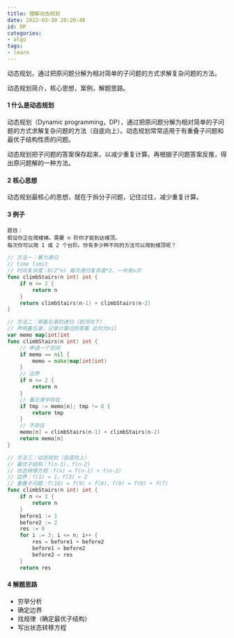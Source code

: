 ```yaml
---
title: 理解动态规划
date: 2022-03-30 20:20:48
id: DP
categories:
- algo
tags:
- learn
---
```




动态规划，通过把原问题分解为相对简单的子问题的方式求解复杂问题的方法。

动态规划简介，核心思想，案例，解题思路。



<!-- more -->



#### 1 什么是动态规划

动态规划（Dynamic programming，DP），通过把原问题分解为相对简单的子问题的方式求解复杂问题的方法（自底向上）。动态规划常常适用于有重叠子问题和最优子结构性质的问题。

动态规划把子问题的答案保存起来，以减少重复计算。再根据子问题答案反推，得出原问题解的一种方法。

#### 2 核心思想

动态规划最核心的思想，就在于拆分子问题，记住过往，减少重复计算。

#### 3 例子

```
题目：
假设你正在爬楼梯。需要 n 阶你才能到达楼顶。
每次你可以爬 1 或 2 个台阶。你有多少种不同的方法可以爬到楼顶呢？
```

```go
// 方法一：暴力递归
// time limit
// 时间复杂度：O(2^n) 每次递归复杂度*2，一共有n次
func climbStairs(n int) int {
	if n <= 2 {
		return n
	}
	return climbStairs(n-1) + climbStairs(n-2)
}
```

```go
// 方法二：带备忘录的递归（自顶向下）
// 声明备忘录，记录计算过的答案 此时为nil
var memo map[int]int
func climbStairs(n int) int {
    // 申请一个空间
	if memo == nil {
		memo = make(map[int]int)
	}
    // 边界
	if n <= 2 {
		return n
	}
    // 备忘录中存在
	if tmp := memo[n]; tmp != 0 {
		return tmp
	}
    // 不存在
	memo[n] = climbStairs(n-1) + climbStairs(n-2)
	return memo[n]
}
```

```go
// 方法三：动态规划（自底向上）
// 最优子结构：f(n-1)，f(n-2)
// 状态转移方程：f(n) = f(n-1) + f(n-2)
// 边界：f(1) = 1，f(2) = 2
// 重叠子问题：f(10) = f(9) + f(8)，f(9) = f(8) + f(7)
func climbStairs(n int) int {
	if n <= 2 {
		return n
	}
	before1 := 1
	before2 := 2
	res := 0
	for i := 3; i <= n; i++ {
		res = before1 + before2
		before1 = before2
		before2 = res
	}
	return res
```



#### 4 解题思路

- 穷举分析
- 确定边界
- 找规律（确定最优子结构）
- 写出状态转移方程

